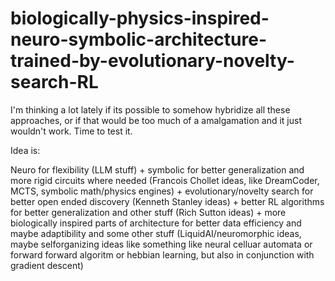 # biologically-physics-inspired-neuro-symbolic-architecture-trained-by-evolutionary-novelty-search-RL

I'm thinking a lot lately if its possible to somehow hybridize all these approaches, or if that would be too much of a amalgamation and it just wouldn't work. Time to test it.

Idea is:

Neuro for flexibility (LLM stuff) + symbolic for better generalization and more rigid circuits where needed (Francois Chollet ideas, like DreamCoder, MCTS, symbolic math/physics engines) + evolutionary/novelty search for better open ended discovery (Kenneth Stanley ideas) + better RL algorithms for better generalization and other stuff (Rich Sutton ideas) + more biologically inspired parts of architecture for better data efficiency and maybe adaptibility and some other stuff (LiquidAI/neuromorphic ideas, maybe selforganizing ideas like something like neural celluar automata or forward forward algoritm or hebbian learning, but also in conjunction with gradient descent) 
